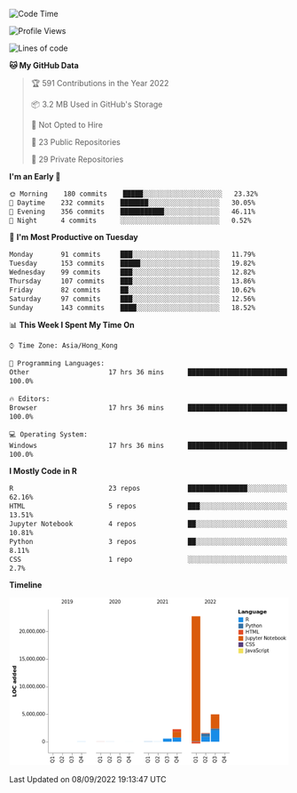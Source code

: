 

<!--**wt12318/wt12318** is a ✨ _special_ ✨ repository because its `README.md` (this file) appears on your GitHub profile.-->

<!--START_SECTION:waka-->
![Code Time](http://img.shields.io/badge/Code%20Time-512%20hrs%2044%20mins-blue)

![Profile Views](http://img.shields.io/badge/Profile%20Views-1-blue)

![Lines of code](https://img.shields.io/badge/From%20Hello%20World%20I%27ve%20Written-32%20Million%20lines%20of%20code-blue)

**🐱 My GitHub Data** 

> 🏆 591 Contributions in the Year 2022
 > 
> 📦 3.2 MB Used in GitHub's Storage 
 > 
> 🚫 Not Opted to Hire
 > 
> 📜 23 Public Repositories 
 > 
> 🔑 29 Private Repositories  
 > 
**I'm an Early 🐤** 

```text
🌞 Morning    180 commits    █████░░░░░░░░░░░░░░░░░░░░   23.32% 
🌆 Daytime    232 commits    ███████░░░░░░░░░░░░░░░░░░   30.05% 
🌃 Evening    356 commits    ███████████░░░░░░░░░░░░░░   46.11% 
🌙 Night      4 commits      ░░░░░░░░░░░░░░░░░░░░░░░░░   0.52%

```
📅 **I'm Most Productive on Tuesday** 

```text
Monday       91 commits     ███░░░░░░░░░░░░░░░░░░░░░░   11.79% 
Tuesday      153 commits    █████░░░░░░░░░░░░░░░░░░░░   19.82% 
Wednesday    99 commits     ███░░░░░░░░░░░░░░░░░░░░░░   12.82% 
Thursday     107 commits    ███░░░░░░░░░░░░░░░░░░░░░░   13.86% 
Friday       82 commits     ██░░░░░░░░░░░░░░░░░░░░░░░   10.62% 
Saturday     97 commits     ███░░░░░░░░░░░░░░░░░░░░░░   12.56% 
Sunday       143 commits    ████░░░░░░░░░░░░░░░░░░░░░   18.52%

```


📊 **This Week I Spent My Time On** 

```text
⌚︎ Time Zone: Asia/Hong_Kong

💬 Programming Languages: 
Other                    17 hrs 36 mins      █████████████████████████   100.0%

🔥 Editors: 
Browser                  17 hrs 36 mins      █████████████████████████   100.0%

💻 Operating System: 
Windows                  17 hrs 36 mins      █████████████████████████   100.0%

```

**I Mostly Code in R** 

```text
R                        23 repos            ███████████████░░░░░░░░░░   62.16% 
HTML                     5 repos             ███░░░░░░░░░░░░░░░░░░░░░░   13.51% 
Jupyter Notebook         4 repos             ██░░░░░░░░░░░░░░░░░░░░░░░   10.81% 
Python                   3 repos             ██░░░░░░░░░░░░░░░░░░░░░░░   8.11% 
CSS                      1 repo              ░░░░░░░░░░░░░░░░░░░░░░░░░   2.7%

```


**Timeline**

![Chart not found](https://raw.githubusercontent.com/wt12318/wt12318/main/charts/bar_graph.png) 


 Last Updated on 08/09/2022 19:13:47 UTC
<!--END_SECTION:waka-->


